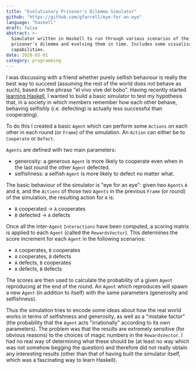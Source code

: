 ```yaml
---
title: "Evolutionary Prisoner's Dilemma Simulator"
github: "https://github.com/gfarrell/eye-for-an-eye"
language: "haskell"
draft: false
abstract: >-
  Simulator written in Haskell to run through various scenarios of the
  prisoner's dilemma and evolving them in time. Includes some visualisation
  capabilities.
date: 2020-03-01
category: programming
---
```


I was discussing with a friend whether purely selfish behaviour
is really the best way to succeed (assuming the rest of
the world does not behave as such), based on the phrase
"el vivo vive del bobo". Having recently started [learning
Haskell](/musings/coding-in-haskell-a-new-adventure), I wanted to
build a basic simulator to test my hypothesis that, in a society in
which members remember how each other behave, behaving selfishly (i.e.
defecting) is actually less successful than cooperating).

To do this I created a basic `Agent` which can perform some `Actions` on
each other in each round (or `Frame`) of the simulation. An `Action` can
either be to `Cooperate` or `Defect`.

`Agents` are defined with two main parameters:

- generosity: a generous `Agent` is more likely to cooperate even when in
  the last round the other `Agent` defected.
- selfishness: a selfish `Agent` is more likely to defect no matter what.

The basic behaviour of the simulator is "eye for an eye": given two `Agents` `A`
and `B`, and the `Actions` of those two `Agents` in the previous `Frame` (or
round) of the simulation, the resulting action for `A` is:

- `B` cooperated &rarr; `A` cooperates
- `B` defected &rarr; `A` defects

Once all the inter-`Agent` `Interactions` have been computed, a scoring matrix
is applied to each `Agent` (called the `RewardsVector`). This determines the
score increment for each `Agent` in the following scenarios:

- `A` cooperates, `B` cooperates
- `A` cooperates, `B` defects
- `A` defects, `B` cooperates
- `A` defects, `B` defects

The scores are then used to calculate the probability of a given `Agent`
reproducing at the end of the round. An `Agent` which reproduces will
spawn a new `Agent` (in addition to itself) with the same parameters
(generosity and selfishness).

Thus the simulation tries to encode some ideas about how the real world
works in terms of selfishness and generosity, as well as a "mistake
factor" (the probability that the `Agent` acts "irrationally" according
to its own parameters). The problem was that the results are extremely
sensitive (for obvious reasons) to the choices of magic numbers in the
`RewardsVector`. I had no real way of determining what these should
be (at least no way which was not somehow begging the question) and
therefore did not really obtain any interesting results (other than that
of having built the simulator itself, which was a fascinating way to
learn Haskell).
